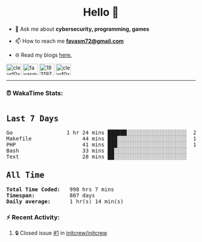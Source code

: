 <h1 align="center">Hello 👋 </h1>

- 💬 Ask me about **cybersecurity, programming, games**

- 📫 How to reach me **favasm72@gmail.com**

- 🌐 Read my blogs <a href="https://favas.dev" target="_blank"> here.</a> 

<p align="left">
<a href="https://twitter.com/clevrf0x" target="blank"><img align="center" src="https://raw.githubusercontent.com/rahuldkjain/github-profile-readme-generator/master/src/images/icons/Social/twitter.svg" alt="clevrf0x" height="30" width="40" /></a>
<a href="https://linkedin.com/in/favasm72" target="blank"><img align="center" src="https://raw.githubusercontent.com/rahuldkjain/github-profile-readme-generator/master/src/images/icons/Social/linked-in-alt.svg" alt="favasm72" height="30" width="40" /></a>
<a href="https://stackoverflow.com/users/19319778" target="blank"><img align="center" src="https://raw.githubusercontent.com/rahuldkjain/github-profile-readme-generator/master/src/images/icons/Social/stack-overflow.svg" alt="19319778" height="30" width="40" /></a>
<a href="https://instagram.com/clevrf0x" target="blank"><img align="center" src="https://raw.githubusercontent.com/rahuldkjain/github-profile-readme-generator/master/src/images/icons/Social/instagram.svg" alt="clevrf0x" height="30" width="40" /></a>
</p>

<hr>

### ⏰ WakaTime Stats:
<!--WakaTime-Start-->
<pre><h2>Last 7 Days</h2>Go                 1 hr 24 mins ██████░░░░░░░░░░░░░░░░░░░  23.65 %</br>Makefile                44 mins ███░░░░░░░░░░░░░░░░░░░░░░  12.39 %</br>PHP                     41 mins ███░░░░░░░░░░░░░░░░░░░░░░  11.65 %</br>Bash                    33 mins ██░░░░░░░░░░░░░░░░░░░░░░░   9.41 %</br>Text                    28 mins ██░░░░░░░░░░░░░░░░░░░░░░░   7.94 %</br><h2>All Time</h2><strong>Total Time Coded:   </strong>998 hrs 7 mins</br><strong>Timespan:           </strong>807 days</br><strong>Daily average:      </strong>1 hr(s) 14 min(s)</pre>
<!--WakaTime-End-->

<!--START_SECTION:waka-->
<!--END_SECTION:waka-->


### :zap: Recent Activity:

<!--START_SECTION:activity-->
1. 🔒 Closed issue [#1](https://github.com/initcrew/initcrew/issues/1) in [initcrew/initcrew](https://github.com/initcrew/initcrew)
<!--END_SECTION:activity-->

